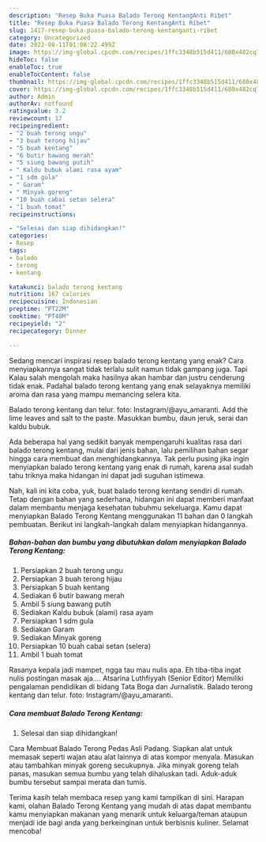 ```yaml
---
description: "Resep Buka Puasa Balado Terong KentangAnti Ribet"
title: "Resep Buka Puasa Balado Terong KentangAnti Ribet"
slug: 1417-resep-buka-puasa-balado-terong-kentanganti-ribet
category: Uncategorized
date: 2022-08-11T01:08:22.499Z
image: https://img-global.cpcdn.com/recipes/1ffc3348b515d411/680x482cq70/balado-terong-kentang-foto-resep-utama.jpg
hideToc: false
enableToc: true
enableTocContent: false
thumbnail: https://img-global.cpcdn.com/recipes/1ffc3348b515d411/680x482cq70/balado-terong-kentang-foto-resep-utama.jpg
cover: https://img-global.cpcdn.com/recipes/1ffc3348b515d411/680x482cq70/balado-terong-kentang-foto-resep-utama.jpg
author: Admin
authorAv: notfound
ratingvalue: 3.2
reviewcount: 17
recipeingredient:
- "2 buah terong ungu"
- "3 buah terong hijau"
- "5 buah kentang"
- "6 butir bawang merah"
- "5 siung bawang putih"
- " Kaldu bubuk alami rasa ayam"
- "1 sdm gula"
- " Garam"
- " Minyak goreng"
- "10 buah cabai setan selera"
- "1 buah tomat"
recipeinstructions:

- "Selesai dan siap dihidangkan!"
categories:
- Resep
tags:
- balado
- terong
- kentang

katakunci: balado terong kentang 
nutrition: 167 calories
recipecuisine: Indonesian
preptime: "PT22M"
cooktime: "PT40M"
recipeyield: "2"
recipecategory: Dinner

---
```



Sedang mencari inspirasi resep balado terong kentang yang enak? Cara menyiapkannya sangat tidak terlalu sulit namun tidak gampang juga. Tapi Kalau salah mengolah maka hasilnya akan hambar dan justru cenderung tidak enak. Padahal balado terong kentang yang enak selayaknya memiliki aroma dan rasa yang mampu memancing selera kita.


Balado terong kentang dan telur. foto: Instagram/@ayu_amaranti. Add the lime leaves and salt to the paste. Masukkan bumbu, daun jeruk, serai dan kaldu bubuk.

Ada beberapa hal yang sedikit banyak mempengaruhi kualitas rasa dari balado terong kentang, mulai dari jenis bahan, lalu pemilihan bahan segar hingga cara membuat dan menghidangkannya. Tak perlu pusing jika ingin menyiapkan balado terong kentang yang enak di rumah, karena asal sudah tahu triknya maka hidangan ini dapat jadi suguhan istimewa.


Nah, kali ini kita coba, yuk, buat balado terong kentang sendiri di rumah. Tetap dengan bahan yang sederhana, hidangan ini dapat memberi manfaat dalam membantu menjaga kesehatan tubuhmu sekeluarga. Kamu dapat menyiapkan Balado Terong Kentang menggunakan 11 bahan dan 0 langkah pembuatan. Berikut ini langkah-langkah dalam menyiapkan hidangannya.

<!--inarticleads1-->

##### Bahan-bahan dan bumbu yang dibutuhkan dalam menyiapkan Balado Terong Kentang:

1. Persiapkan 2 buah terong ungu
1. Persiapkan 3 buah terong hijau
1. Persiapkan 5 buah kentang
1. Sediakan 6 butir bawang merah
1. Ambil 5 siung bawang putih
1. Sediakan  Kaldu bubuk (alami) rasa ayam
1. Persiapkan 1 sdm gula
1. Sediakan  Garam
1. Sediakan  Minyak goreng
1. Persiapkan 10 buah cabai setan (selera)
1. Ambil 1 buah tomat


Rasanya kepala jadi mampet, ngga tau mau nulis apa. Eh tiba-tiba ingat nulis postingan masak aja…. Atsarina Luthfiyyah (Senior Editor) Memiliki pengalaman pendidikan di bidang Tata Boga dan Jurnalistik. Balado terong kentang dan telur. foto: Instagram/@ayu_amaranti. 

<!--inarticleads2-->

##### Cara membuat Balado Terong Kentang:


1. Selesai dan siap dihidangkan!

Cara Membuat Balado Terong Pedas Asli Padang. Siapkan alat untuk memasak seperti wajan atau alat lainnya di atas kompor menyala. Masukan atau tambahkan minyak goreng secukupnya. Jika minyak goreng telah panas, masukan semua bumbu yang telah dihaluskan tadi. Aduk-aduk bumbu tersebut sampai merata dan tumis. 

Terima kasih telah membaca resep yang kami tampilkan di sini. Harapan kami, olahan Balado Terong Kentang yang mudah di atas dapat membantu kamu menyiapkan makanan yang menarik untuk keluarga/teman ataupun menjadi ide bagi anda yang berkeinginan untuk berbisnis kuliner. Selamat mencoba!
